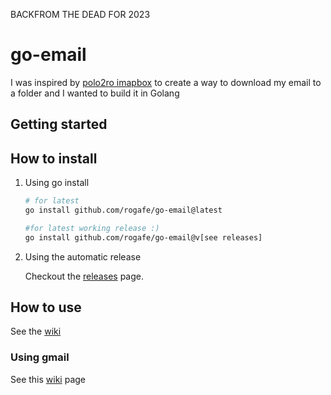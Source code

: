 BACKFROM THE DEAD FOR 2023
# go-email

I was inspired by [polo2ro imapbox](https://github.com/polo2ro/imapbox) to create a way to download my email to a folder and I wanted to build it in Golang

## Getting started

## How to install

1. Using go install

    ```bash
    # for latest
    go install github.com/rogafe/go-email@latest

    #for latest working release :)
    go install github.com/rogafe/go-email@v[see releases]

    ```

2. Using the automatic release

   Checkout the [releases](https://github.com/rogafe/go-email/releases) page.

## How to use

See the [wiki](https://github.com/rogafe/go-email/wiki)

### Using gmail

See this [wiki](https://github.com/rogafe/go-email/wiki/With-OAuth#how-to-with-gmail) page
